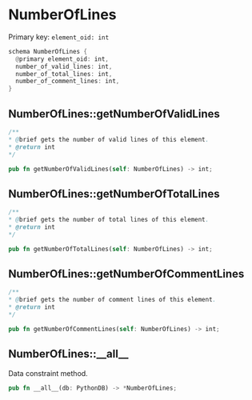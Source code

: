 # NumberOfLines

Primary key: `element_oid: int`

```rust
schema NumberOfLines {
  @primary element_oid: int,
  number_of_valid_lines: int,
  number_of_total_lines: int,
  number_of_comment_lines: int,
}
```
## NumberOfLines::getNumberOfValidLines

```java
/**
* @brief gets the number of valid lines of this element.
* @return int
*/
```
```rust
pub fn getNumberOfValidLines(self: NumberOfLines) -> int;
```
## NumberOfLines::getNumberOfTotalLines

```java
/**
* @brief gets the number of total lines of this element.
* @return int
*/
```
```rust
pub fn getNumberOfTotalLines(self: NumberOfLines) -> int;
```
## NumberOfLines::getNumberOfCommentLines

```java
/**
* @brief gets the number of comment lines of this element.
* @return int
*/
```
```rust
pub fn getNumberOfCommentLines(self: NumberOfLines) -> int;
```
## NumberOfLines::\_\_all\_\_

Data constraint method.

```rust
pub fn __all__(db: PythonDB) -> *NumberOfLines;
```
